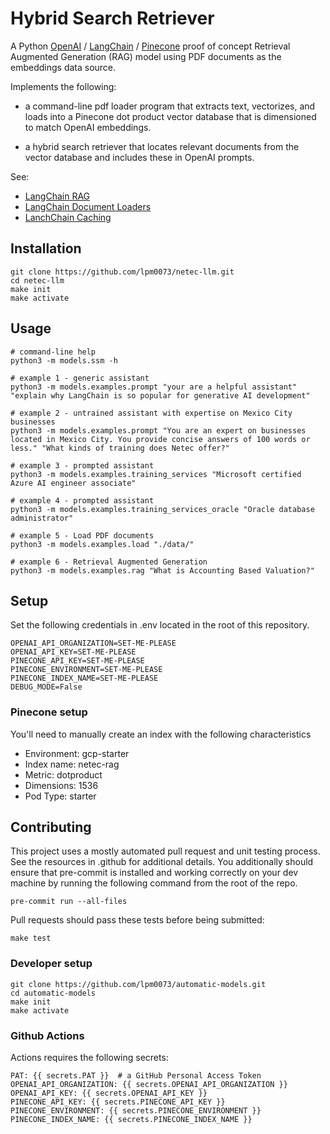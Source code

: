 # Hybrid Search Retriever

A Python [OpenAI](https://openai.com/) / [LangChain](https://www.langchain.com/) / [Pinecone](https://docs.pinecone.io/docs/python-client) proof of concept Retrieval Augmented Generation (RAG) model using PDF documents as the embeddings data source.

Implements the following:

- a command-line pdf loader program that extracts text, vectorizes, and
  loads into a Pinecone dot product vector database that is dimensioned to match OpenAI embeddings.

- a hybrid search retriever that locates relevant documents from the vector database and includes these in OpenAI prompts.

See:

- [LangChain RAG](https://python.langchain.com/docs/use_cases/question_answering/)
- [LangChain Document Loaders](https://python.langchain.com/docs/modules/data_connection/document_loaders/pdf)
- [LanchChain Caching](https://python.langchain.com/docs/modules/model_io/llms/llm_caching)

## Installation

```console
git clone https://github.com/lpm0073/netec-llm.git
cd netec-llm
make init
make activate
```

## Usage

```console
# command-line help
python3 -m models.ssm -h

# example 1 - generic assistant
python3 -m models.examples.prompt "your are a helpful assistant" "explain why LangChain is so popular for generative AI development"

# example 2 - untrained assistant with expertise on Mexico City businesses
python3 -m models.examples.prompt "You are an expert on businesses located in Mexico City. You provide concise answers of 100 words or less." "What kinds of training does Netec offer?"

# example 3 - prompted assistant
python3 -m models.examples.training_services "Microsoft certified Azure AI engineer associate"

# example 4 - prompted assistant
python3 -m models.examples.training_services_oracle "Oracle database administrator"

# example 5 - Load PDF documents
python3 -m models.examples.load "./data/"

# example 6 - Retrieval Augmented Generation
python3 -m models.examples.rag "What is Accounting Based Valuation?"
```

## Setup

Set the following credentials in .env located in the root of this repository.

```console
OPENAI_API_ORGANIZATION=SET-ME-PLEASE
OPENAI_API_KEY=SET-ME-PLEASE
PINECONE_API_KEY=SET-ME-PLEASE
PINECONE_ENVIRONMENT=SET-ME-PLEASE
PINECONE_INDEX_NAME=SET-ME-PLEASE
DEBUG_MODE=False
```

### Pinecone setup

You'll need to manually create an index with the following characteristics

- Environment: gcp-starter
- Index name: netec-rag
- Metric: dotproduct
- Dimensions: 1536
- Pod Type: starter

## Contributing

This project uses a mostly automated pull request and unit testing process. See the resources in .github for additional details. You additionally should ensure that pre-commit is installed and working correctly on your dev machine by running the following command from the root of the repo.

```console
pre-commit run --all-files
```

Pull requests should pass these tests before being submitted:

```console
make test
```

### Developer setup

```console
git clone https://github.com/lpm0073/automatic-models.git
cd automatic-models
make init
make activate
```

### Github Actions

Actions requires the following secrets:

```console
PAT: {{ secrets.PAT }}  # a GitHub Personal Access Token
OPENAI_API_ORGANIZATION: {{ secrets.OPENAI_API_ORGANIZATION }}
OPENAI_API_KEY: {{ secrets.OPENAI_API_KEY }}
PINECONE_API_KEY: {{ secrets.PINECONE_API_KEY }}
PINECONE_ENVIRONMENT: {{ secrets.PINECONE_ENVIRONMENT }}
PINECONE_INDEX_NAME: {{ secrets.PINECONE_INDEX_NAME }}
```
